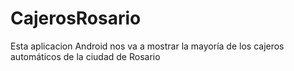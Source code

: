 CajerosRosario
==============

Esta aplicacion Android nos va a mostrar la mayoría de los cajeros automáticos de la ciudad de Rosario